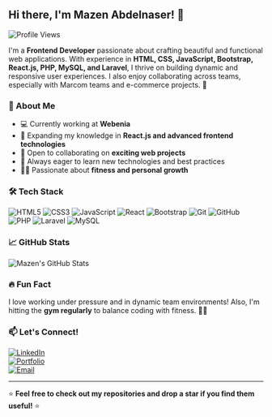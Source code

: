 ## Hi there, I'm Mazen Abdelnaser! 👋

![Profile Views](https://komarev.com/ghpvc/?username=MazenAbdelnaser22&color=blue)

I'm a **Frontend Developer** passionate about crafting beautiful and functional web applications. With experience in **HTML, CSS, JavaScript, Bootstrap, React.js, PHP, MySQL, and Laravel**, I thrive on building dynamic and responsive user experiences. I also enjoy collaborating across teams, especially with Marcom teams and e-commerce projects. 🚀

### 🚀 About Me
- 💻 Currently working at **Webenia**
- 🌱 Expanding my knowledge in **React.js and advanced frontend technologies**
- 🤝 Open to collaborating on **exciting web projects**
- 📖 Always eager to learn new technologies and best practices
- 🏋️‍♂️ Passionate about **fitness and personal growth**

### 🛠️ Tech Stack
![HTML5](https://img.shields.io/badge/HTML5-E34F26?style=flat-square&logo=html5&logoColor=white)
![CSS3](https://img.shields.io/badge/CSS3-1572B6?style=flat-square&logo=css3&logoColor=white)
![JavaScript](https://img.shields.io/badge/JavaScript-F7DF1E?style=flat-square&logo=javascript&logoColor=black)
![React](https://img.shields.io/badge/React-61DAFB?style=flat-square&logo=react&logoColor=black)
![Bootstrap](https://img.shields.io/badge/Bootstrap-7952B3?style=flat-square&logo=bootstrap&logoColor=white)
![Git](https://img.shields.io/badge/Git-F05032?style=flat-square&logo=git&logoColor=white)
![GitHub](https://img.shields.io/badge/GitHub-181717?style=flat-square&logo=github&logoColor=white)
![PHP](https://img.shields.io/badge/PHP-777BB4?style=flat-square&logo=php&logoColor=white)
![Laravel](https://img.shields.io/badge/Laravel-FF2D20?style=flat-square&logo=laravel&logoColor=white)
![MySQL](https://img.shields.io/badge/MySQL-4479A1?style=flat-square&logo=mysql&logoColor=white)

### 📈 GitHub Stats
![Mazen's GitHub Stats](https://github-readme-stats.vercel.app/api?username=MazenAbdelnaser22&show_icons=true&theme=radical)

### 🔥 Fun Fact
I love working under pressure and in dynamic team environments! Also, I'm hitting the **gym regularly** to balance coding with fitness. 🏋️‍♂️

### 📫 Let's Connect!
[![LinkedIn](https://img.shields.io/badge/LinkedIn-0A66C2?style=flat-square&logo=linkedin&logoColor=white)](https://www.linkedin.com/in/yourprofile/)  
[![Portfolio](https://img.shields.io/badge/Portfolio-%23000000.svg?style=flat-square&logo=firefox&logoColor=white)](https://yourportfolio.com/)  
[![Email](https://img.shields.io/badge/Email-D14836?style=flat-square&logo=gmail&logoColor=white)](mailto:your.email@example.com)

---
⭐️ **Feel free to check out my repositories and drop a star if you find them useful!** ⭐️
